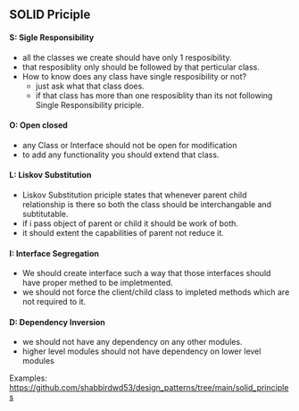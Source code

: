 ## SOLID Priciple

#### S: Sigle Responsibility

- all the classes we create should have only 1 resposibility.
- that resposiblity only should be followed by that perticular class.
- How to know does any class have single resposibility or not?
  - just ask what that class does.
  - if that class has more than one resposiblity than its not following Single Responsibility priciple.

#### O: Open closed

- any Class or Interface should not be open for modification
- to add any functionality you should extend that class.

#### L: Liskov Substitution

- Liskov Substitution priciple states that whenever parent child relationship is there so both the class should be interchangable and subtitutable.
- if i pass object of parent or child it should be work of both.
- it should extent the capabilities of parent not reduce it.

#### I: Interface Segregation

- We should create interface such a way that those interfaces should have proper methed to be impletmented.
- we should not force the client/child class to impleted methods which are not required to it.

#### D: Dependency Inversion

- we should not have any dependency on any other modules.
- higher level modules should not have dependency on lower level modules

Examples: https://github.com/shabbirdwd53/design_patterns/tree/main/solid_principles
